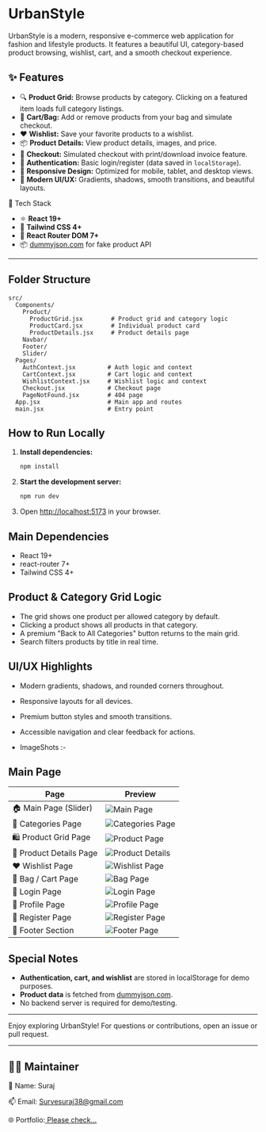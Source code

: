 # UrbanStyle

UrbanStyle is a modern, responsive e-commerce web application for fashion and lifestyle products. It features a beautiful UI, category-based product browsing, wishlist, cart, and a smooth checkout experience.

## ✨ Features

- 🔍 **Product Grid:** Browse products by category. Clicking on a featured item loads full category listings.
- 🛒 **Cart/Bag:** Add or remove products from your bag and simulate checkout.
- ❤️ **Wishlist:** Save your favorite products to a wishlist.
- 📦 **Product Details:** View product details, images, and price.
- 🧾 **Checkout:** Simulated checkout with print/download invoice feature.
- 🔐 **Authentication:** Basic login/register (data saved in `localStorage`).
- 📱 **Responsive Design:** Optimized for mobile, tablet, and desktop views.
- 🌈 **Modern UI/UX:** Gradients, shadows, smooth transitions, and beautiful layouts.

 🧩 Tech Stack

- ⚛️ **React 19+**
- 🎨 **Tailwind CSS 4+**
- 🔀 **React Router DOM 7+**
- 📦 [dummyjson.com](https://dummyjson.com/) for fake product API
---
## Folder Structure
```
src/
  Components/
    Product/
      ProductGrid.jsx        # Product grid and category logic
      ProductCard.jsx        # Individual product card
      ProductDetails.jsx     # Product details page
    Navbar/
    Footer/
    Slider/
  Pages/
    AuthContext.jsx         # Auth logic and context
    CartContext.jsx         # Cart logic and context
    WishlistContext.jsx     # Wishlist logic and context
    Checkout.jsx            # Checkout page
    PageNotFound.jsx        # 404 page
  App.jsx                   # Main app and routes
  main.jsx                  # Entry point
```

## How to Run Locally
1. **Install dependencies:**
   ```bash
   npm install
   ```
2. **Start the development server:**
   ```bash
   npm run dev
   ```
3. Open [http://localhost:5173](http://localhost:5174) in your browser.


## Main Dependencies
- React 19+
- react-router 7+
- Tailwind CSS 4+

## Product & Category Grid Logic
- The grid shows one product per allowed category by default.
- Clicking a product shows all products in that category.
- A premium "Back to All Categories" button returns to the main grid.
- Search filters products by title in real time.

## UI/UX Highlights
- Modern gradients, shadows, and rounded corners throughout.
- Responsive layouts for all devices.
- Premium button styles and smooth transitions.
- Accessible navigation and clear feedback for actions.

- ImageShots :-
##  Main Page
| Page                    | Preview                                                    |
| ----------------------- | ---------------------------------------------------------- |
| 🏠 Main Page (Slider)   | ![Main Page](./src/Screenshorts/Slider.png)                |
| 📂 Categories Page      | ![Categories Page](./src/Screenshorts/Categories.png)      |
| 🛍️ Product Grid Page   | ![Product Page](./src/Screenshorts/product.png)            |
| 📄 Product Details Page | ![Product Details](./src/Screenshorts/product_details.png) |
| ❤️ Wishlist Page        | ![Wishlist Page](./src/Screenshorts/wishlist.png)          |
| 🛒 Bag / Cart Page      | ![Bag Page](./src/Screenshorts/Bag.png)                    |
| 🔐 Login Page           | ![Login Page](./src/Screenshorts/login.png)                |
| 👤 Profile Page         | ![Profile Page](./src/Screenshorts/profile.png)            |
| 📝 Register Page        | ![Register Page](./src/Screenshorts/register.png)          |
| 📢 Footer Section       | ![Footer Page](./src/Screenshorts/Footer.png)              |



## Special Notes
- **Authentication, cart, and wishlist** are stored in localStorage for demo purposes.
- **Product data** is fetched from [dummyjson.com](https://dummyjson.com/).
- No backend server is required for demo/testing.

---

Enjoy exploring UrbanStyle! For questions or contributions, open an issue or pull request.

---

## 👨‍💻 Maintainer
👤 Name: Suraj

📫 Email: Survesuraj38@gmail.com

🌐 Portfolio:[ Please check...](https://suraj-7874.github.io/portfolio/)

